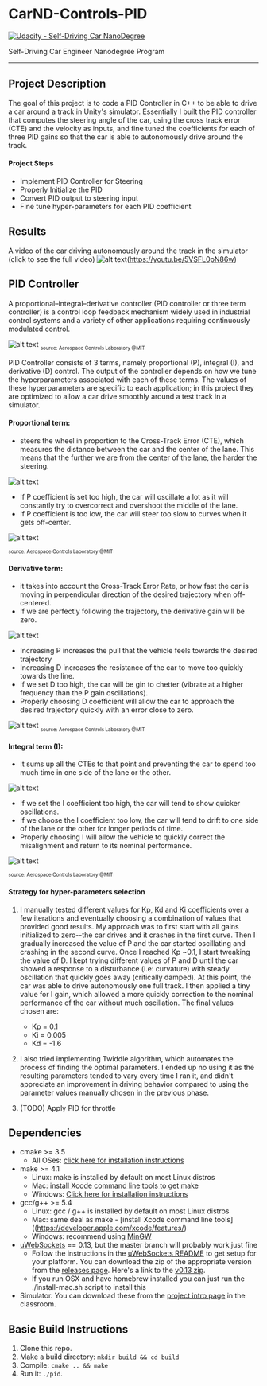 # CarND-Controls-PID
[![Udacity - Self-Driving Car NanoDegree](https://s3.amazonaws.com/udacity-sdc/github/shield-carnd.svg)](http://www.udacity.com/drive)

Self-Driving Car Engineer Nanodegree Program

---

## Project Description
The goal of this project is to code a PID Controller in C++ to be able to drive a car around a track in Unity's simulator. Essentially I built the PID controller that computes the steering angle of the car, using the cross track error (CTE) and the velocity as inputs, and fine tuned the coefficients for each of three PID gains so that the car is able to autonomously drive around the track. 

#### Project Steps
* Implement PID Controller for Steering
* Properly Initialize the PID
* Convert PID output to steering input
* Fine tune hyper-parameters for each PID coefficient

## Results
A video of the car driving autonomously around the track in the simulator (click to see the full video)
![alt text][video1](https://youtu.be/5VSFL0pN86w)

## PID Controller

A proportional–integral–derivative controller (PID controller or three term controller) is a control loop feedback mechanism widely used in industrial control systems and a variety of other applications requiring continuously modulated control.

![alt text][image0]
<sub><sub>source: Aerospace Controls Laboratory @MIT

PID Controller consists of 3 terms, namely proportional (P), integral (I), and derivative (D) control. The output of the controller depends on how we tune the hyperparameters associated with each of these terms. The values of these hyperparameters are specific to each application; in this project they are optimized to allow a car drive smoothly around a test track in a simulator. 

#### Proportional term: 
* steers the wheel in proportion to the Cross-Track Error (CTE), which measures the distance between the car and the center of the lane. This means that the further we are from the center of the lane, the harder the steering. 

![alt text][equation1]
* If P coefficient is set too high, the car will oscillate a lot as it will constantly try to overcorrect and overshoot the middle of the lane.  
* If P coefficient is too low, the car will steer too slow to curves when it gets off-center. 

![alt text][image1]

<sub><sub>source: Aerospace Controls Laboratory @MIT

#### Derivative term: 
* it takes into account the Cross-Track Error Rate, or how fast the car is moving in perpendicular direction of the desired trajectory when off-centered. 
* If we are perfectly following the trajectory, the derivative gain will be zero. 

![alt text][equation2]
* Increasing P increases the pull that the vehicle feels towards the desired trajectory
* Increasing D increases the resistance of the car to move too quickly towards the line.
* If we set D too high, the car will be gin to chetter (vibrate at a higher frequency than the P gain oscillations).
* Properly choosing D coefficient will allow the car to approach the desired trajectory quickly with an error close to zero. 

![alt text][image2]
    <sub><sub>source: Aerospace Controls Laboratory @MIT

#### Integral term (I): 
* It sums up all the CTEs to that point and preventing the car to spend too much time in one side of the lane or the other. 

![alt text][equation3]
* If we set the I coefficient too high, the car will tend to show quicker oscillations.
* If we choose the I coefficient too low, the car will tend to drift to one side of the lane or the other for longer periods of time. 
* Properly  choosing I will allow the vehicle to quickly correct the misalignment and return to its nominal performance. 

![alt text][image3]

<sub><sub>source: Aerospace Controls Laboratory @MIT


#### Strategy for hyper-parameters selection
1. I manually tested different values for Kp, Kd and Ki coefficients over a few iterations and eventually choosing a combination of values that provided good results. My approach was to first start with all gains initialized to zero--the car drives and it crashes in the first curve. Then I gradually increased the value of P and the car started oscillating and crashing in the second curve. Once I reached Kp ~0.1, I start tweaking the value of D. I kept trying different values of P and D until the car showed a response to a disturbance (i.e: curvature) with steady oscillation that quickly goes away (critically damped). At this point, the car was able to drive autonomously one full track. I then applied a tiny value for I gain, which allowed a more quickly correction to the nominal performance of the car without much oscillation. The final values chosen are:
    * Kp = 0.1
    * Ki = 0.005
    * Kd = -1.6
2. I also tried implementing Twiddle algorithm, which automates the process of finding the optimal parameters. I ended up no using it as the resulting parameters tended to vary every time I ran it, and didn't appreciate an improvement in driving behavior compared to using the parameter values manually chosen in the previous phase. 

3. (TODO) Apply PID for throttle

## Dependencies

* cmake >= 3.5
  * All OSes: [click here for installation instructions](https://cmake.org/install/)
* make >= 4.1
  * Linux: make is installed by default on most Linux distros
  * Mac: [install Xcode command line tools to get make](https://developer.apple.com/xcode/features/)
  * Windows: [Click here for installation instructions](http://gnuwin32.sourceforge.net/packages/make.htm)
* gcc/g++ >= 5.4
  * Linux: gcc / g++ is installed by default on most Linux distros
  * Mac: same deal as make - [install Xcode command line tools]((https://developer.apple.com/xcode/features/)
  * Windows: recommend using [MinGW](http://www.mingw.org/)
* [uWebSockets](https://github.com/uWebSockets/uWebSockets) == 0.13, but the master branch will probably work just fine
  * Follow the instructions in the [uWebSockets README](https://github.com/uWebSockets/uWebSockets/blob/master/README.md) to get setup for your platform. You can download the zip of the appropriate version from the [releases page](https://github.com/uWebSockets/uWebSockets/releases). Here's a link to the [v0.13 zip](https://github.com/uWebSockets/uWebSockets/archive/v0.13.0.zip).
  * If you run OSX and have homebrew installed you can just run the ./install-mac.sh script to install this
* Simulator. You can download these from the [project intro page](https://github.com/udacity/CarND-PID-Control-Project/releases) in the classroom.

## Basic Build Instructions

1. Clone this repo.
2. Make a build directory: `mkdir build && cd build`
3. Compile: `cmake .. && make`
4. Run it: `./pid`. 



[//]: # (Image References)

[image0]: ./images/Controller_chart.png "Controller"
[image1]: ./images/P_control_examples.png "Kp comparison"
[image2]: ./images/PD_control_examples.png "Kd Comparison"
[image3]: ./images/PDI_control_examples.png "Ki Comparison"
[equation1]: ./images/P.gif
[equation2]: ./images/PD.gif
[equation3]: ./images/PDI.gif
[video1]: ./images/PID_trim.gif
